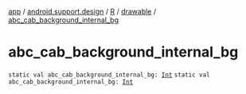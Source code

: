 [app](../../../index.md) / [android.support.design](../../index.md) / [R](../index.md) / [drawable](index.md) / [abc_cab_background_internal_bg](./abc_cab_background_internal_bg.md)

# abc_cab_background_internal_bg

`static val abc_cab_background_internal_bg: `[`Int`](https://kotlinlang.org/api/latest/jvm/stdlib/kotlin/-int/index.html)
`static val abc_cab_background_internal_bg: `[`Int`](https://kotlinlang.org/api/latest/jvm/stdlib/kotlin/-int/index.html)